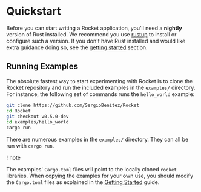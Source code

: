 # Quickstart

Before you can start writing a Rocket application, you'll need a **nightly**
version of Rust installed. We recommend you use [rustup](https://rustup.rs/) to
install or configure such a version. If you don't have Rust installed and would
like extra guidance doing so, see the [getting started](../getting-started)
section.

## Running Examples

The absolute fastest way to start experimenting with Rocket is to clone the
Rocket repository and run the included examples in the `examples/` directory.
For instance, the following set of commands runs the `hello_world` example:

```sh
git clone https://github.com/SergioBenitez/Rocket
cd Rocket
git checkout v0.5.0-dev
cd examples/hello_world
cargo run
```

There are numerous examples in the `examples/` directory. They can all be run
with `cargo run`.

! note

  The examples' `Cargo.toml` files will point to the locally cloned `rocket`
  libraries. When copying the examples for your own use, you should modify the
  `Cargo.toml` files as explained in the [Getting Started] guide.

[Getting Started]: ../getting-started
